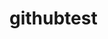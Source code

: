 # githubtest
<?php

/* 
   Plugin Name : Custom Plugin
   Author: Maria
   Version: 0.0.1
   Description: This is custom plugin

*/

// define primary path info
// first argument is any unique name
// 2nd argument is function to access root directory

define('WCP_dir',dirname(__FILE__));
define('WCP_url',plugins_url('',__FILE__));


//we use 2 built in functions
add_action('admin_menu','WCP_custom_function1');
add_action('admin_enqueue','WCP_reg_stylesheet');
add_action('admin_enqueue_scripts','WCP_reg_scripts');


// Add Menu functions
function WCP_custom_function1() {
   // 1st part of function


/*  this is complete list

    add_menu_page(
    add_dashboard_page(
    add_posts_page( 
    add_pages_page(   
    add_comments_page(  
    add_plugins_page(
    add_users_page(      

*/

   add_menu_page(    
      // 2nd part of function
                  'WCP_custom plugin', // Page Title
                  'WCP_Custom Plugin', // Menu Title
                  'manage_options', // capability
                  'WCP_custom_plugin_page', // menu slug
                  'WCP_custom_function2', // callable function
                  WCP_url.'icon.png' // icon URL later add

        );
}
function WCP_custom_function2() {

     include_once(WCP_dir.'WCP_php_design.php'); // both ar in same folder
     php_design();   
}

// Add style sheets

// callable function in which CSS file will be registered
function WCP_reg_stylesheets(){

   wp_enqueue_style('WCP_cover_stylesheet',WCP_url.'WCP_css_stylesheet.css');

}

function WCP_reg_scripts() {

   wp_enqueue_script('WCP_js_jquery_file',WCP_url.'WCP_is_jquery.js');
   wp_enqueue_script('WCP_js_jquery_file',WCP_url.'WCP_is_jquery2.js');

}

jnknklmm;o;okjjo

?>